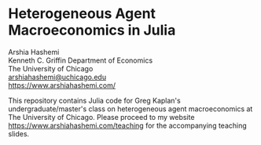 # Heterogeneous Agent Macroeconomics in Julia
Arshia Hashemi  
Kenneth C. Griffin Department of Economics  
The University of Chicago  
arshiahashemi@uchicago.edu  
https://www.arshiahashemi.com/ 

This repository contains Julia code for Greg Kaplan's undergraduate/master's class on heterogeneous agent macroeconomics at The University of Chicago. Please proceed to my website https://www.arshiahashemi.com/teaching for the accompanying teaching slides.
